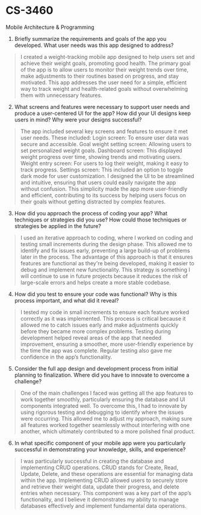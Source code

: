 # CS-3460
Mobile Architecture &amp; Programming 
1. Briefly summarize the requirements and goals of the app you developed. What user needs was this app designed to address?
> I created a weight-tracking mobile app designed to help users set and achieve their weight goals, promoting good health. The primary goal of the app is to allow users to monitor their weight trends over time, make adjustments to their routines based on progress, and stay motivated. This app addresses the user need for a simple, efficient way to track weight and health-related goals without overwhelming them with unnecessary features.

2. What screens and features were necessary to support user needs and produce a user-centered UI for the app? How did your UI designs keep users in mind? Why were your designs successful?
> The app included several key screens and features to ensure it met user needs. These included:
Login screen: To ensure user data was secure and accessible.
Goal weight setting screen: Allowing users to set personalized weight goals.
Dashboard screen: This displayed weight progress over time, showing trends and motivating users.
Weight entry screen: For users to log their weight, making it easy to track progress.
Settings screen: This included an option to toggle dark mode for user customization.
I designed the UI to be streamlined and intuitive, ensuring that users could easily navigate the app without confusion. This simplicity made the app more user-friendly and efficient, contributing to its success by helping users focus on their goals without getting distracted by complex features.

3. How did you approach the process of coding your app? What techniques or strategies did you use? How could those techniques or strategies be applied in the future?
> I used an iterative approach to coding, where I worked on coding and testing small increments during the design phase. This allowed me to identify and fix issues early, preventing a large build-up of problems later in the process. The advantage of this approach is that it ensures features are functional as they're being developed, making it easier to debug and implement new functionality. This strategy is something I will continue to use in future projects because it reduces the risk of large-scale errors and helps create a more stable codebase.

4. How did you test to ensure your code was functional? Why is this process important, and what did it reveal?
> I tested my code in small increments to ensure each feature worked correctly as it was implemented. This process is critical because it allowed me to catch issues early and make adjustments quickly before they became more complex problems. Testing during development helped reveal areas of the app that needed improvement, ensuring a smoother, more user-friendly experience by the time the app was complete. Regular testing also gave me confidence in the app’s functionality.

5. Consider the full app design and development process from initial planning to finalization. Where did you have to innovate to overcome a challenge?
> One of the main challenges I faced was getting all the app features to work together smoothly, particularly ensuring the database and UI components integrated well. To overcome this, I had to innovate by using rigorous testing and debugging to identify where the issues were occurring. This allowed me to adjust my approach, making sure all features worked together seamlessly without interfering with one another, which ultimately contributed to a more polished final product.

6. In what specific component of your mobile app were you particularly successful in demonstrating your knowledge, skills, and experience?
> I was particularly successful in creating the database and implementing CRUD operations. CRUD stands for Create, Read, Update, Delete, and these operations are essential for managing data within the app. Implementing CRUD allowed users to securely store and retrieve their weight data, update their progress, and delete entries when necessary. This component was a key part of the app’s functionality, and I believe it demonstrates my ability to manage databases effectively and implement fundamental data operations.
